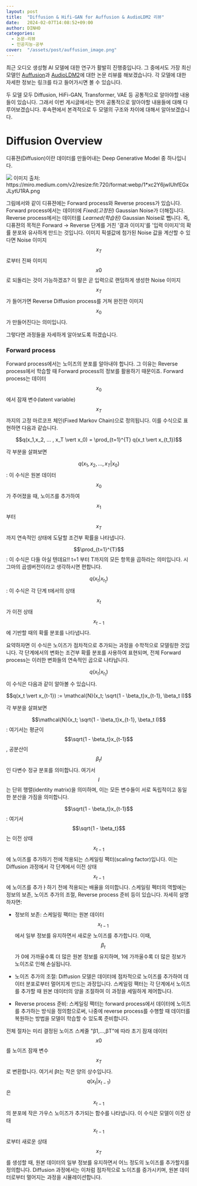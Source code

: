 ```yaml
---
layout: post
title:  "Diffusion & Hifi-GAN for Auffusion & AudioLDM2 리뷰"
date:   2024-02-07T14:08:52+09:00
author: DINHO
categories:
  - 논문-리뷰
  - 인공지능-공부
cover:  "/assets/post/auffusion_image.png"
---
```


최근 오디오 생성형 AI 모델에 대한 연구가 활발히 진행중입니다. 그 중에서도 가장 최신 모델인 [Auffusion](https://auffusion.github.io/)과 [AudioLDM2](https://audioldm.github.io/audioldm2/)에 대한 논문 리뷰를 해보겠습니다. 각 모델에 대한 자세한 정보는 링크를 타고 들어가시면 볼 수 있습니다. 

두 모델 모두 Diffusion, HiFi-GAN, Transformer, VAE 등 공통적으로 알아야할 내용들이 있습니다. 그래서 이번 게시글에서는 먼저 공통적으로 알아야할 내용들에 대해 다루어보겠습니다. 후속편에서 본격적으로 두 모델의 구조와 차이에 대해서 알아보겠습니다.

# Diffusion Overview

디퓨젼(Diffusion)이란 데이터를 만들어내는 Deep Generative Model 중 하나입니다.

<img src="https://miro.medium.com/v2/resize:fit:720/format:webp/1*xc2Y6jwIUhfEGxJLytU1RA.png">
이미지 출처: https://miro.medium.com/v2/resize:fit:720/format:webp/1*xc2Y6jwIUhfEGxJLytU1RA.png

그림에서와 같이 디퓨젼에는 Forward process와 Reverse process가 있습니다. Forward process에서는 데이터에 _Fixed(고정된)_ Gaussian Noise가 더해집니다. Reverse process에서는 데이터를 _Learned(학습된)_ Gaussian Noise로 뺍니다. 즉, 디퓨젼의 목적은 Forward -> Reverse 단계를 거친 '결과 이미지'를 '입력 이미지'의 확률 분포와 유사하게 만드는 것입니다. 이미지 픽셀값에 첨가된 Noise 값을 계산할 수 있다면 Noise 이미지 $$x_T$$ 로부터 진짜 이미지 $$x0$$로 되돌리는 것이 가능하겠죠? 이 말은 곧 입력으로 랜덤하게 생성한 Noise 이미지 $$x_T$$가 들어가면 Reverse Diffusion process를 거쳐 완전한 이미지 $$x_0$$가 만들어진다는 의미입니다.

그렇다면 과정들을 자세하게 알아보도록 하겠습니다.

### Forward process

Forward process에서는 노이즈의 분포를 알아내야 합니다. 그 이유는 Reverse process에서 학습할 때 Forward process의 정보를 활용하기 때문이죠. Forward process는 데이터 $$x_0$$ 에서 잠재 변수(latent variable) $$x_T$$ 까지의 고정 마르코프 체인(Fixed Markov Chain)으로 정의됩니다. 이를 수식으로 표현하면 다음과 같습니다.

$$q(x_1,x_2, ... , x_T \vert x_0) = \prod_{t=1}^{T} q(x_t \vert x_{t_1})$$

각 부분을 살펴보면

$$q(x_1,x_2, ... , x_T \vert x_0)$$ : 이 수식은 원본 데이터 $$x_0$$ 가 주어졌을 때, 노이즈를 추가하여 $$x_1$$ 부터 $$x_T$$ 까지 연속적인 상태에 도달할 조건부 확률을 나타냅니다. 

$$\prod_{t=1}^{T}$$ : 이 수식은 다들 아실 텐데요!! t=1 부터 T까지의 모든 항목을 곱하라는 의미입니다. 시그마의 곱셈버전이라고 생각하시면 편합니다.

$$q(x_t \vert x_{t_1})$$ : 이 수식은 각 단계 t에서의 상태 $$x_t$$ 가 이전 상태 $$x_{t-1}$$ 에 기반할 때의 확률 분포를 나타냅니다.

요약하자면 이 수식은 노이즈가 점차적으로 추가되는 과정을 수학적으로 모델링한 것입니다. 각 단계에서의 변화는 조건부 확률 분포를 사용하여 표현되며, 전체 Forward process는 이러한 변화들의 연속적인 곱으로 나타납니다.

$$q(x_t \vert x_{t_1})$$ 이 수식은 다음과 같이 알아볼 수 있습니다.

$$q(x_t \vert x_{t-1}) := \mathcal{N}(x_t; \sqrt{1 - \beta_t}x_{t-1}, \beta_t I)$$ 

각 부분을 살펴보면

$$\mathcal{N}(x_t; \sqrt{1 - \beta_t}x_{t-1}, \beta_t I)$$ : 여기서는 평균이 $$\sqrt{1 - \beta_t}x_{t-1}$$ , 공분산이 $$\beta_t I$$ 인 다변수 정규 분포를 의미합니다. 여기서 $$I$$는 단위 행렬(identity matrix)을 의미하며, 이는 모든 변수들이 서로 독립적이고 동일한 분산을 가짐을 의미합니다.

$$\sqrt{1 - \beta_t}x_{t-1}$$ : 여기서 $$\sqrt{1 - \beta_t}$$ 는 이전 상태 $$x_{t−1}$$ 에 노이즈를 추가하기 전에 적용되는 스케일링 팩터(scaling factor)입니다. 이는 Diffusion 과정에서 각 단계에서 이전 상태 $$x_{t−1}$$ 에 노이즈를 추가ㅏ하기 전에 적용되는 배율을 의미합니다. 스케일링 펙터의 역할에는 정보의 보존, 노이즈 추가의 조절, Reverse process 준비 등이 있습니다. 자세히 설명하자면:

- 정보의 보존: 스케일링 팩터는 원본 데이터 $$x_{t−1}$$ 에서 일부 정보를 유지하면서 새로운 노이즈를 추가합니다. 이때, $$\beta_t$$ 가 0에 가까울수록 더 많은 원본 정보를 유지하며, 1에 가까울수록 더 많은 정보가 노이즈로 인해 손실됩니다.

- 노이즈 추가의 조절: Diffusion 모델은 데이터에 점차적으로 노이즈를 추가하여 데이터 분포로부터 멀어지게 만드는 과정입니다. 스케일링 팩터는 각 단계에서 노이즈를 추가할 때 원본 데이터의 양을 조절하여 이 과정을 세밀하게 제어합니다.

- Reverse process 준비: 스케일링 팩터는 forward process에서 데이터에 노이즈를 추가하는 방식을 정의함으로써, 나중에 reverse process를 수행할 때 데이터를 복원하는 방법을 모델이 학습할 수 있도록 준비합니다.

전체 절차는 미리 결정된 노이즈 스케줄 "β1,...,βT"에 따라 초기 잠재 데이터 $$x0$$ 를 노이즈 잠재 변수 $$x_T$$ 로 변환합니다. 여기서 βt는 작은 양의 상수입니다. $$q(x_t | x_{t−1})$$ 은 $$x_{t−1}$$ 의 분포에 작은 가우스 노이즈가 추가되는 함수를 나타냅니다. 이 수식은 모델이 이전 상태 $$x_{t−1}$$ 로부터 새로운 상태 $$x_T$$ 를 생성할 때, 원본 데이터의 일부 정보를 유지하면서 어느 정도의 노이즈를 추가할지를 정의합니다. Diffusion 과정에서는 이처럼 점차적으로 노이즈를 증가시키며, 원본 데이터로부터 멀어지는 과정을 시뮬레이션합니다.
